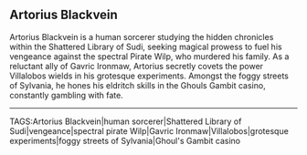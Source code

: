## Artorius Blackvein

Artorius Blackvein is a human sorcerer studying the hidden chronicles within the Shattered Library of Sudi, seeking magical prowess to fuel his vengeance against the spectral Pirate Wilp, who murdered his family. As a reluctant ally of Gavric Ironmaw, Artorius secretly covets the power Villalobos wields in his grotesque experiments. Amongst the foggy streets of Sylvania, he hones his eldritch skills in the Ghouls Gambit casino, constantly gambling with fate.


---

TAGS:Artorius Blackvein|human sorcerer|Shattered Library of Sudi|vengeance|spectral pirate Wilp|Gavric Ironmaw|Villalobos|grotesque experiments|foggy streets of Sylvania|Ghoul's Gambit casino
